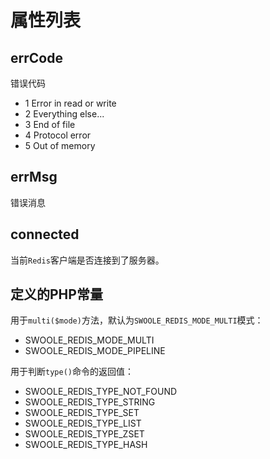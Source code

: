 # 属性列表

errCode
-----
错误代码

* 1  Error in read or write
* 2  Everything else...
* 3  End of file
* 4  Protocol error
* 5  Out of memory

errMsg
-----
错误消息

connected
---
当前`Redis`客户端是否连接到了服务器。


定义的PHP常量
-----
用于`multi($mode)`方法，默认为`SWOOLE_REDIS_MODE_MULTI`模式：

* SWOOLE_REDIS_MODE_MULTI
* SWOOLE_REDIS_MODE_PIPELINE

用于判断`type()`命令的返回值：

* SWOOLE_REDIS_TYPE_NOT_FOUND
* SWOOLE_REDIS_TYPE_STRING
* SWOOLE_REDIS_TYPE_SET
* SWOOLE_REDIS_TYPE_LIST
* SWOOLE_REDIS_TYPE_ZSET
* SWOOLE_REDIS_TYPE_HASH
